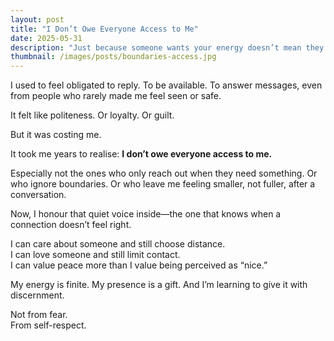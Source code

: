 ```yaml
---
layout: post
title: "I Don’t Owe Everyone Access to Me"
date: 2025-05-31
description: "Just because someone wants your energy doesn’t mean they’re entitled to it."
thumbnail: /images/posts/boundaries-access.jpg
---
```


I used to feel obligated to reply. To be available. To answer messages, even from people who rarely made me feel seen or safe.

It felt like politeness. Or loyalty. Or guilt.

But it was costing me.

It took me years to realise: **I don’t owe everyone access to me.**

Especially not the ones who only reach out when they need something. Or who ignore boundaries. Or who leave me feeling smaller, not fuller, after a conversation.

Now, I honour that quiet voice inside—the one that knows when a connection doesn’t feel right.

I can care about someone and still choose distance.  
I can love someone and still limit contact.  
I can value peace more than I value being perceived as “nice.”

My energy is finite. My presence is a gift. And I’m learning to give it with discernment.

Not from fear.  
From self-respect.

